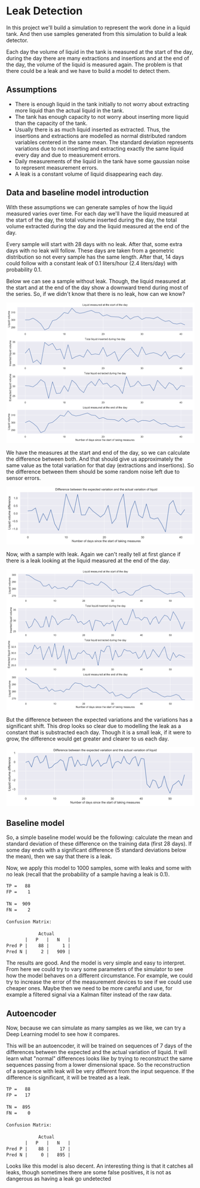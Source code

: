 # Leak Detection

In this project we'll build a simulation to represent the work done in a liquid tank. And then use samples generated from this simulation to build a leak detector.

Each day the volume of liquid in the tank is measured at the start of the day, during the day there are many extractions and insertions and at the end of the day, the volume of the liquid is measured again. The problem is that there could be a leak and we have to build a model to detect them.

## Assumptions
- There is enough liquid in the tank initially to not worry about extracting more liquid than the actual liquid in the tank.
- The tank has enough capacity to not worry about inserting more liquid than the capacity of the tank.
- Usually there is as much liquid inserted as extracted. Thus, the insertions and extractions are modelled as normal distributed random variables centered in the same mean. The standard deviation represents variations due to not inserting and extracting exactly the same liquid every day and due to measurement errors.
- Daily measurements of the liquid in the tank have some gaussian noise to represent measurement errors.
- A leak is a constant volume of liquid disappearing each day.

## Data and baseline model introduction
With these assumptions we can generate samples of how the liquid measured varies over time. For each day we'll have the liquid measured at the start of the day, the total volume inserted during the day, the total volume extracted during the day and the liquid measured at the end of the day.

Every sample will start with 28 days with no leak. After that, some extra days with no leak will follow. These days are taken from a geometric distribution so not every sample has the same length. After that, 14 days could follow with a constant leak of 0.1 liters/hour (2.4 liters/day) with probability 0.1.


Below we can see a sample without leak. Though, the liquid measured at the start and at the end of the day show a downward trend during most of the series. So, if we didn't know that there is no leak, how can we know?



![svg](docs/images/output_3_0.svg)


We have the measures at the start and end of the day, so we can calculate the difference between both. And that should give us approximately the same value as the total variation for that day (extractions and insertions). So the difference between them should be some random noise left due to sensor errors.


![svg](docs/images/output_5_0.svg)


Now, with a sample with leak. Again we can't really tell at first glance if there is a leak looking at the liquid measured at the end of the day.


![svg](docs/images/output_7_0.svg)


But the difference between the expected variations and the variations has a significant shift. This drop looks so clear due to modelling the leak as a constant that is substracted each day. Though it is a small leak, if it were to grow, the difference would get greater and clearer to us each day.

![svg](docs/images/output_9_0.svg)


## Baseline model
So, a simple baseline model would be the following: calculate the mean and standard deviation of these difference on the training data (first 28 days). If some day ends with a significant difference (5 standard deviations below the mean), then we say that there is a leak.

Now, we apply this model to 1000 samples, some with leaks and some with no leak (recall that the probability of a sample having a leak is 0.1).
    
    TP =   88
    FP =    1
    
    TN =  909
    FN =    2
    
    Confusion Matrix:
    
                Actual
           |   P   |   N   |
    Pred P |    88 |     1 |
    Pred N |     2 |   909 |
            


The results are  good. And the model is very simple and easy to interpret. From here we could try to vary some parameters of the simulator to see how the model behaves on a different circumstance. For example, we could try to increase the error of the measurement devices to see if we could use cheaper ones. Maybe then we need to be more careful and use, for example a filtered signal via a Kalman filter instead of the raw data.

## Autoencoder
Now, because we can simulate as many samples as we like, we can try a Deep Learning model to see how it compares. 

This will be an autoencoder, it will be trained on sequences of 7 days of the differences between the expected and the actual variation of liquid. It will learn what "normal" differences looks like by trying to reconstruct the same sequences passing from a lower dimensional space. So the reconstruction of a sequence with leak will be very different from the input sequence. If the difference is significant, it will be treated as a leak.
    
    TP =   88
    FP =   17
    
    TN =  895
    FN =    0
    
    Confusion Matrix:
    
                Actual
           |   P   |   N   |
    Pred P |    88 |    17 |
    Pred N |     0 |   895 |
            


Looks like this model is also decent. An interesting thing is that it catches all leaks, though sometimes there are some false positives, it is not as dangerous as having a leak go undetected
